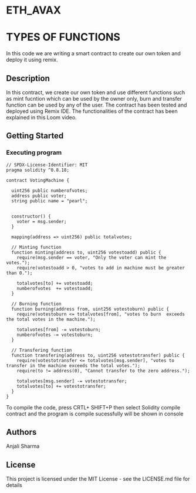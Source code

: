 # ETH_AVAX
# TYPES OF FUNCTIONS

In this code we are writing a smart contract to create our own token and deploy it using remix.
## Description

In this contract, we create our own token and use different functions such as mint fucntion which can be used by the owner only, burn and transfer function can be used by any of the user. The contract has been tested and deployed using Remix IDE. The functionalities of the contract has been explained in this Loom video.

## Getting Started

### Executing program


    // SPDX-License-Identifier: MIT
    pragma solidity ^0.8.18;
    
    contract VotingMachine {
    
      uint256 public numberofvotes;
      address public voter;
      string public name = "pearl";
       
    
      constructor() {
        voter = msg.sender;
      }
    
      mapping(address => uint256) public totalvotes;
    
      // Minting function
      function minting(address to, uint256 votestoadd) public {
        require(msg.sender == voter, "Only the voter can mint the votes.");
        require(votestoadd > 0, "votes to add in machine must be greater than 0.");
    
        totalvotes[to] += votestoadd;
        numberofvotes  += votestoadd;
      }
    
      // Burning function
      function burning(address from, uint256 votestoburn) public {
        require(votestoburn <= totalvotes[from], "votes to burn  exceeds the total votes in the machine.");
    
        totalvotes[from] -= votestoburn;
        numberofvotes -= votestoburn;
      }
    
      // Transfering function
      function transfering(address to, uint256 votestotransfer) public {
        require(votestotransfer <= totalvotes[msg.sender], "votes to transfer in the machine exceeds the total votes.");
        require(to != address(0), "Cannot transfer to the zero address.");
    
        totalvotes[msg.sender] -= votestotransfer;
        totalvotes[to] += votestotransfer;
      }
    }

To compile the code, press CRTL+ SHIFT+P  then select Solidity compile contract and the program is compile sucessfully will be shown in console 
## Authors

Anjali Sharma


## License

This project is licensed under the MIT License - see the LICENSE.md file for details
